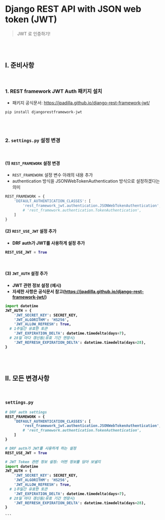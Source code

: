 # Django REST API with JSON web token (JWT)

> JWT 로 인증하기!

<br>

<br>

## I. 준비사항

<br>

### 1. REST framework JWT Auth 패키지 설치

- 패키지 공식문서: <https://jpadilla.github.io/django-rest-framework-jwt/>

```bash
pip install djangorestframework-jwt
```

<br>

<br>

### 2. `settings.py` 설정 변경

<br>

#### (1) `REST_FRAMEWORK` 설정 변경

- `REST_FRAMEWORK` 설정 변수 아래의 내용 추가
- authentication 방식을 JSONWebTokenAuthentication 방식으로 설정하겠다는 의미

```python
REST_FRAMEWORK = {
    'DEFAULT_AUTHENTICATION_CLASSES': [
        'rest_framework_jwt.authentication.JSONWebTokenAuthentication',  # Token 에서 교체
        # 'rest_framework.authentication.TokenAuthentication',
    ]
}
```

<b>

#### (2) `REST_USE_JWT` 설정 추가

- DRF auth가 JWT를 사용하게 설정 추가

```python
REST_USE_JWT = True
```

<br>

#### (3) `JWT_AUTH` 설정 추가

- JWT 관련 정보 설정 (예시)
- 자세한 사항은 공식문서 참고(<https://jpadilla.github.io/django-rest-framework-jwt/>)

```python
import datetime
JWT_AUTH = {
    'JWT_SECRET_KEY': SECRET_KEY,
    'JWT_ALGORITHM': 'HS256',
    'JWT_ALLOW_REFRESH': True,
  # 1주일간 유효한 토큰
    'JWT_EXPIRATION_DELTA': datetime.timedelta(days=7),
  # 28일 마다 갱신됨(유효 기간 연장시)
    'JWT_REFRESH_EXPIRATION_DELTA': datetime.timedelta(days=28),
}
```

<br>

<br>

## II. 모든 변경사항

<br>

### `settings.py`

```python
# DRF auth settings
REST_FRAMEWORK = {
    'DEFAULT_AUTHENTICATION_CLASSES': [
        'rest_framework_jwt.authentication.JSONWebTokenAuthentication',  # Token 에서 교체
        # 'rest_framework.authentication.TokenAuthentication',
    ]
}

# DRF auth가 JWT를 사용하게 하는 설정
REST_USE_JWT = True

# JWT Token 관련 정보 설정: 어떤 정보를 담아 보낼지
import datetime
JWT_AUTH = {
    'JWT_SECRET_KEY': SECRET_KEY,
    'JWT_ALGORITHM': 'HS256',
    'JWT_ALLOW_REFRESH': True,
  # 1주일간 유효한 토큰
    'JWT_EXPIRATION_DELTA': datetime.timedelta(days=7),
  # 28일 마다 갱신됨(유효 기간 연장시)
    'JWT_REFRESH_EXPIRATION_DELTA': datetime.timedelta(days=28),
}

​```

```
